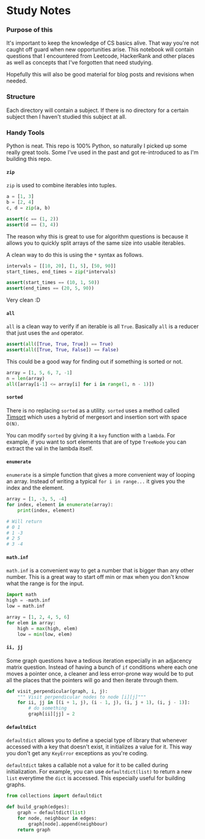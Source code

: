 # Study Notes

### Purpose of this

It's important to keep the knowledge of CS basics alive. That way you're not 
caught off guard when new opportunities arise. This notebook will contain 
questions that I encountered from Leetcode, HackerRank and other places as well
as concepts that I've forgotten that need studying.

Hopefully this will also be good material for blog posts and revisions when needed.

### Structure

Each directory will contain a subject. If there is no directory for a certain 
subject then I haven't studied this subject at all.

### Handy Tools

Python is neat. This repo is 100% Python, so naturally I picked up some really great tools. 
Some I've used in the past and got re-introduced to as I'm building this repo. 

#### `zip`

`zip` is used to combine iterables into tuples.

```python
a = [1, 3]
b = [2, 4]
c, d = zip(a, b)

assert(c == (1, 2))
assert(d == (3, 4))
```

The reason why this is great to use for algorithm questions 
is because it allows you to quickly split arrays of the same
size into usable iterables.

A clean way to do this is using the `*` syntax as follows.

```python
intervals = [[10, 20], [1, 5], [50, 90]]
start_times, end_times = zip(*intervals)

assert(start_times == (10, 1, 50))
assert(end_times == (20, 5, 90))
```

Very clean :D

#### `all`

`all` is a clean way to verify if an iterable is all `True`. Basically `all` is a 
reducer that just uses the `and` operator.

```python
assert(all([True, True, True]) == True)
assert(all([True, True, False]) == False)
```

This could be a good way for finding out if something is sorted or not.

```python
array = [1, 5, 6, 7, -1]
n = len(array)
all([array[i-1] <= array[i] for i in range(1, n - 1)])
```

#### `sorted`

There is no replacing `sorted` as a utility. `sorted` uses a method 
called [Timsort](https://en.wikipedia.org/wiki/Timsort) which uses a 
hybrid of mergesort and insertion sort with space `O(N)`.

You can modify `sorted` by giving it a `key` function with a `lambda`.
For example, if you want to sort elements that are of type `TreeNode` 
you can extract the val in the lambda itself.

#### `enumerate`

`enumerate` is a simple function that gives a more convenient way of looping an array.
Instead of writing a typical `for i in range...` it gives you the index and the element.

```python
array = [1, -3, 5, -4]
for index, element in enumerate(array):
    print(index, element)

# Will return
# 0 1
# 1 -3
# 2 5
# 3 -4
```

#### `math.inf`

`math.inf` is a convenient way to get a number that is bigger than any other number.
This is a great way to start off min or max when you don't know what the range is for the input.

```python
import math
high = -math.inf
low = math.inf

array = [1, 2, 4, 5, 6]
for elem in array:
    high = max(high, elem)
    low = min(low, elem)
```

#### `ii, jj`

Some graph questions have a tedious iteration especially in an adjacency matrix question.
Instead of having a bunch of `if` conditions where each one moves a pointer once, a 
cleaner and less error-prone way would be to put all the places that the pointers will go
and then iterate through them.

```python
def visit_perpendicular(graph, i, j):
    """ Visit perpendicular nodes to node [i][j]"""
    for ii, jj in [(i + 1, j), (i - 1, j), (i, j + 1), (i, j - 1)]:
        # do something
        graph[ii][jj] = 2
```

#### `defaultdict`

`defaultdict` allows you to define a special type of library that whenever accessed with a
key that doesn't exist, it initializes a value for it. This way you don't get any `KeyError`
exceptions as you're coding.

`defaultdict` takes a callable not a value for it to be called during initialization. 
For example, you can use `defaultdict(list)` to return a new `list` everytime the `dict` is accessed.
This especially useful for building graphs.

```python
from collections import defaultdict

def build_graph(edges):
    graph = defaultdict(list)
    for node, neighbour in edges:
        graph[node].append(neighbour)
    return graph
```

